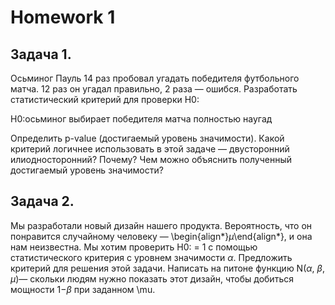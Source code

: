 # Homework 1

## Задача 1.

Осьминог Пауль 14 раз пробовал угадать победителя футбольного матча. 12 раз он угадал правильно, 2 раза — ошибся. Разработать статистический критерий для проверки  H0:

H0:осьминог выбирает победителя матча полностью наугад

Определить p-value (достигаемый уровень значимости). Какой критерий логичнее использовать в этой задаче — двусторонний илиодносторонний? Почему? Чем можно объяснить полученный достигаемый уровень значимости?

## Задача 2.

Мы разработали новый дизайн нашего продукта. Вероятность, что он понравится случайному человеку — \begin{align*}$\mu$\end{align*}, и она нам неизвестна. Мы хотим проверить H0: = 1 с помощью статистического критерия c уровнем значимости $\alpha$. Предложить критерий для решения этой задачи. Написать на питоне функцию N($\alpha$, $\beta$, $\mu$)— скольки людям нужно показать этот дизайн, чтобы добиться мощности 1−$\beta$ при заданном \mu.
